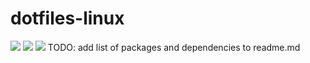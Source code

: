 # dotfiles-linux
<img src="screenshots/xfce-showcase.png">
<img src="screenshots/gruvbox-showcase.png">
<img src="screenshots/catppuccin-home.png">
TODO: add list of packages and dependencies to readme.md
